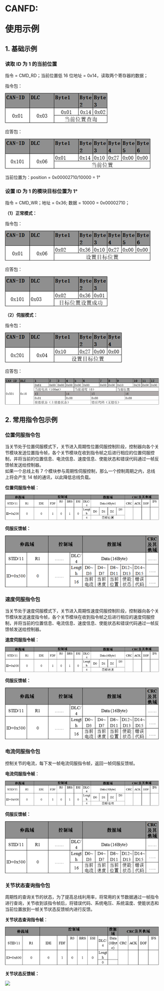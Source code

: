# <p class="hidden">CANFD: </p>使用示例

## 1. 基础示例

### 读取 ID 为 1 的当前位置

指令 = CMD_RD；当前位置低 16 位地址 = 0x14，读取两个寄存器的数据；

指令包：

<div class="imgWrap">
    <img src="./image-18.png"/>
</div>

应答包：

<div class="imgWrap">
    <img src="./image-17.png"/>
</div>

当前位置为：position = 0x00002710/10000 = 1°

### 设置 ID 为 1 的模块目标位置为 1°

指令 = CMD_WR；地址 = 0x36; 数据 = 10000 = 0x00002710；

**（1）正常模式：**

指令包：

<div class="imgWrap">
    <img src="./image-20.png"/>
</div>

应答包：

<div class="imgWrap">
    <img src="./image-19.png"/>
</div>

**（2）伺服模式：**

指令包：

<div class="imgWrap">
    <img src="./image-15.png"/>
</div>

应答包：

<div class="imgWrap">
    <img src="./image-14.png"/>
</div>

## 2. 常用指令包示例

### 位置伺服指令包

当关节处于位置伺服模式下，关节进入周期性位置伺服控制阶段，控制器向各个关节模块发送位置指令帧，各个关节模块在收到指令帧之后进行相应的位置伺服控制，并将当前的位置信息、电流信息、速度信息、使能状态和错误代码通过一帧反馈帧发送给控制器。<br>如果一个总线上有 7 个模块参与周期性伺服控制，那么一个控制周期之内，总线上将会产生 14 帧的通讯，以此降低总线负载。

**位置伺服指令帧**：

<div class="imgWrap">
    <img src="./image-6.png"/>
</div>

**伺服反馈帧：**

<div class="imgWrap">
    <img src="./image-7.png"/>
</div>

### 速度伺服指令包

当关节处于速度伺服模式下，关节进入周期性速度伺服控制阶段，控制器向各个关节模块发送速度指令帧，各个关节模块在收到指令帧之后进行相应的速度伺服控制，并将当前的位置信息、电流信息、速度信息、使能状态和错误代码通过一帧反馈帧发送给控制器。

**速度伺服指令帧**：

<div class="imgWrap">
    <img src="./image-8.png"/>
</div>

**伺服反馈帧：**

<div class="imgWrap">
    <img src="./image-9.png"/>
</div>

### 电流伺服指令包

控制关节的电流，每下发一帧电流伺服指令帧，返回一帧伺服反馈帧。

**电流伺服指令帧**：

<div class="imgWrap">
    <img src="./image-10.png"/>
</div>

**伺服反馈帧：**

<div class="imgWrap">
    <img src="./image-11.png"/>
</div>

### 关节状态查询指令包

周期性的查询关节的状态，为了提高总线利用率，将常用的关节数据通过一帧指令进行查询，关节收到该指令帧后，将错误代码、系统电压、系统温度、使能状态和当前位置放到一帧关节状态反馈帧内进行反馈。

**关节状态查询指令帧**：

<div class="imgWrap">
    <img src="./image-12.png"/>
</div>

**关节状态反馈帧：**
<div class="imgWrap">
    <img src="./CleanShot 2024-08-23 at 17.33.23@2x"/>
</div>
